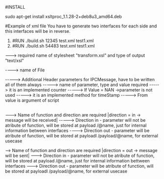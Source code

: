 #INSTALL 

sudo apt-get install xsltproc_1.1.28-2+deb8u3_amd64.deb

#Example of xml file 
You have to generate two interfaces for each side and this interfaces will be in reverse.
1. #RUN ./build.sh 12345 test.xml test1.xml
2. #RUN ./build.sh 54483 test.xml test1.xml

<?xml version = "1.0"?>
<?xml-stylesheet type="text/xsl" href="transform.xsl"?> ---> required name of stylesheet "transform.xsl" and type of output "text/xsl"
<package name="Interface">                             ----> name of File
  
<element name="HelloMsgParameters">    -----> Additional Header parameters for IPCMessage, have to be written all of them always
	<parameter name="msgtype" type="uint8_t" value="1"/>               -----> name of parameter, type and value required
	<parameter name="msgCounter" type="uint8_t" value="m_counter"/>     -----> it is an implemented counter
	<parameter name="crc" type="uint16_t" value="NAN"/>		    -----> If Value = NAN ->parameter is not used
	<parameter name="timeStamp" type="uint32_t" value="getTimestamp()"/>  -----> it is an implemented method for timeStamp
	<parameter name="from" type="uint32_t" value="12345"/>              -----> From value is argument of script
	<parameter name="to" type="uint32_t" value="54483"/>		     
	<parameter name="nextHeader" type="uint8_t" value="NAN"/>	
	<parameter name="reserved" type="uint8_t" value="NAN"/>
</element>
    
<function name="HelloMsg" direction="in"> ---> Name of function and direction are required |direction = in -> message will be received|
  <parameter name="id" type="int" value="2" direction="in"/> -----> Direction in - parameter will not be atribute of function,  will be stored at payload /@name, just for internal information between interfaces
  <parameter name="context" type="std::string" direction="out"/> ----> Direction out - parameter will be atribute of function, will be stored at payloadl /payload/@name, for external usecase
  <parameter name="something" type="uint8_t" direction="out"/>
</function>
    
<function name="HelloMsgAck" direction="out"> --> Name of function and direction are required |direction = out -> message will be sent|
  <parameter name="id" type="int" value="2" direction="in"/> ---> Direction in - parameter will not be atribute of function, will be stored at payload /@name, just for internal information bettween interfaces
  <parameter name="context" type="std::string" direction="out"/> ---> Direction out - parameter will be atribute of function, will be stored at payloadl /payload/@name, for external usecase
  <parameter name="something" type="uint8_t" direction="out"/>
</function>
</package>
